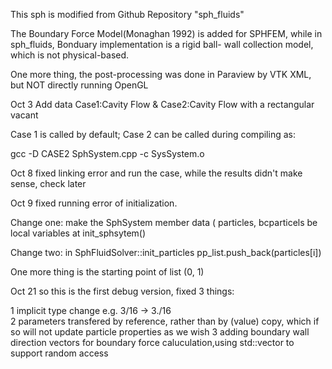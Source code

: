 This sph is modified from Github Repository "sph_fluids"

The Boundary Force Model(Monaghan 1992) is added for SPHFEM, while in sph_fluids, Bonduary implementation is a rigid ball- wall collection model, which is not physical-based.

One more thing, the post-processing was done in Paraview by VTK XML, but NOT directly running OpenGL


Oct 3
Add data Case1:Cavity Flow & Case2:Cavity Flow with a rectangular vacant

Case 1 is called by default; Case 2 can be called during compiling as:

gcc -D CASE2 SphSystem.cpp -c SysSystem.o

Oct 8
fixed linking error and run the case, while the results didn't make sense, check later

Oct 9
fixed running error of initialization. 

Change one:  make the SphSystem member data ( particles, bcparticels be local variables at init_sphsytem()

Change two:  in SphFluidSolver::init_particles  pp_list.push_back(particles[i])

One more thing is the starting point of list (0, 1)

Oct 21
so this is the first debug version, fixed 3 things:

1 implicit type change e.g.  3/16 -> 3./16   
2 parameters transfered by reference, rather than by (value) copy, which if so will not update particle properties as we wish
3 adding boundary wall direction vectors for boundary force caluculation,using std::vector to support random access
